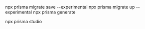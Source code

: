 npx prisma migrate save --experimental
npx prisma migrate up --experimental
npx prisma generate

npx prisma studio
